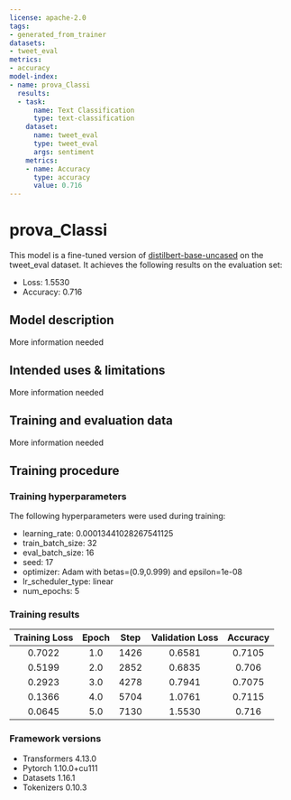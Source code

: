 ```yaml
---
license: apache-2.0
tags:
- generated_from_trainer
datasets:
- tweet_eval
metrics:
- accuracy
model-index:
- name: prova_Classi
  results:
  - task:
      name: Text Classification
      type: text-classification
    dataset:
      name: tweet_eval
      type: tweet_eval
      args: sentiment
    metrics:
    - name: Accuracy
      type: accuracy
      value: 0.716
---
```


<!-- This model card has been generated automatically according to the information the Trainer had access to. You
should probably proofread and complete it, then remove this comment. -->

# prova_Classi

This model is a fine-tuned version of [distilbert-base-uncased](https://huggingface.co/distilbert-base-uncased) on the tweet_eval dataset.
It achieves the following results on the evaluation set:
- Loss: 1.5530
- Accuracy: 0.716

## Model description

More information needed

## Intended uses & limitations

More information needed

## Training and evaluation data

More information needed

## Training procedure

### Training hyperparameters

The following hyperparameters were used during training:
- learning_rate: 0.00013441028267541125
- train_batch_size: 32
- eval_batch_size: 16
- seed: 17
- optimizer: Adam with betas=(0.9,0.999) and epsilon=1e-08
- lr_scheduler_type: linear
- num_epochs: 5

### Training results

| Training Loss | Epoch | Step | Validation Loss | Accuracy |
|:-------------:|:-----:|:----:|:---------------:|:--------:|
| 0.7022        | 1.0   | 1426 | 0.6581          | 0.7105   |
| 0.5199        | 2.0   | 2852 | 0.6835          | 0.706    |
| 0.2923        | 3.0   | 4278 | 0.7941          | 0.7075   |
| 0.1366        | 4.0   | 5704 | 1.0761          | 0.7115   |
| 0.0645        | 5.0   | 7130 | 1.5530          | 0.716    |


### Framework versions

- Transformers 4.13.0
- Pytorch 1.10.0+cu111
- Datasets 1.16.1
- Tokenizers 0.10.3
